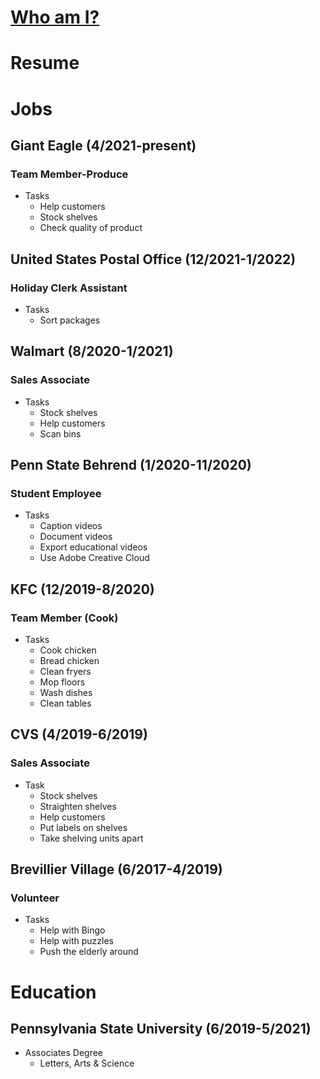 # [Who am I?](https://nxh5137.github.io/huster/) 
# Resume

# Jobs

## Giant Eagle (4/2021-present)
### Team Member-Produce
* Tasks
  * Help customers
  * Stock shelves
  * Check quality of product
  
## United States Postal Office (12/2021-1/2022)
### Holiday Clerk Assistant
* Tasks
  * Sort packages
 
## Walmart (8/2020-1/2021)
### Sales Associate
* Tasks
  * Stock shelves
  * Help customers
  * Scan bins

## Penn State Behrend (1/2020-11/2020)
### Student Employee
* Tasks
  * Caption videos
  * Document videos
  * Export educational videos
  * Use Adobe Creative Cloud
  
## KFC (12/2019-8/2020)
### Team Member (Cook)
* Tasks
  * Cook chicken
  * Bread chicken
  * Clean fryers
  * Mop floors
  * Wash dishes
  * Clean tables

## CVS (4/2019-6/2019)
### Sales Associate
* Task
  * Stock shelves
  * Straighten shelves
  * Help customers
  * Put labels on shelves
  * Take shelving units apart

## Brevillier Village (6/2017-4/2019)
### Volunteer
* Tasks
  * Help with Bingo
  * Help with puzzles
  * Push the elderly around

# Education
## Pennsylvania State University (6/2019-5/2021)
* Associates Degree
  * Letters, Arts & Science
